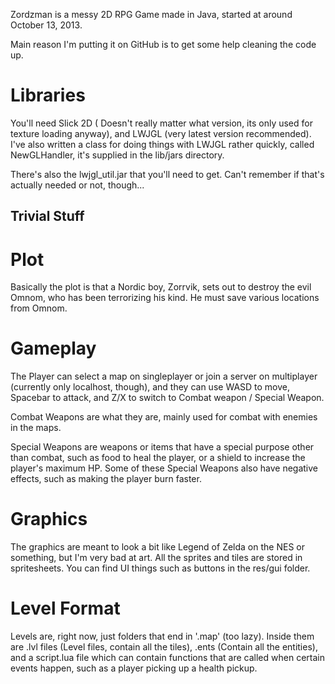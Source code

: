 Zordzman is a messy 2D RPG Game made in Java, started at
around October 13, 2013.

Main reason I'm putting it on GitHub is to get some help
cleaning the code up.

# Libraries #

You'll need Slick 2D ( Doesn't really matter what version, its
 only used for texture loading anyway), and LWJGL (very latest
 version recommended).
I've also written a class for doing things with LWJGL rather
quickly, called NewGLHandler, it's supplied in the lib/jars
directory.

There's also the lwjgl_util.jar that you'll need to get.
Can't remember if that's actually needed or not, though...

## Trivial Stuff ##

# Plot #

Basically the plot is that a Nordic boy, Zorrvik, sets out
to destroy the evil Omnom, who has been terrorizing his
kind. He must save various locations from Omnom.

# Gameplay #

The Player can select a map on singleplayer or join a server
on multiplayer (currently only localhost, though), and they 
can use WASD to move, Spacebar to attack, and Z/X to switch to
Combat weapon / Special Weapon.

Combat Weapons are what they are, mainly used for combat with
enemies in the maps.

Special Weapons are weapons or items that have a special purpose
other than combat, such as food to heal the player, or a shield
to increase the player's maximum HP. Some of these Special Weapons
also have negative effects, such as making the player burn faster.

# Graphics #

The graphics are meant to look a bit like Legend of Zelda on the NES
or something, but I'm very bad at art. All the sprites and tiles are
stored in spritesheets. You can find UI things such as buttons in the
res/gui folder.

# Level Format #

Levels are, right now, just folders that end in '.map' (too lazy).
Inside them are .lvl files (Level files, contain all the tiles), .ents
(Contain all the entities), and a script.lua file which can contain
functions that are called when certain events happen, such as a player
picking up a health pickup.
